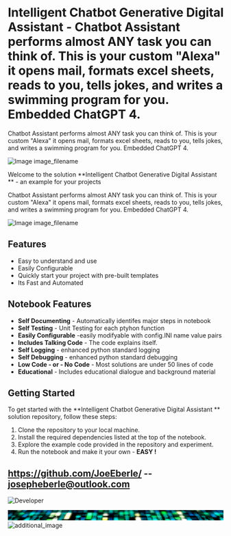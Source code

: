 
# Intelligent Chatbot Generative Digital Assistant  - Chatbot Assistant performs almost ANY task you can think of. This is your custom "Alexa" it opens mail, formats excel sheets, reads to you, tells jokes, and writes a swimming program for you.  Embedded ChatGPT 4. 
Chatbot Assistant performs almost ANY task you can think of. This is your custom "Alexa" it opens mail, formats excel sheets, reads to you, tells jokes, and writes a swimming program for you.  Embedded ChatGPT 4. 

![Image image_filename](code.png)

Welcome to the solution **Intelligent Chatbot Generative Digital Assistant ** - an example for your projects

Chatbot Assistant performs almost ANY task you can think of. This is your custom "Alexa" it opens mail, formats excel sheets, reads to you, tells jokes, and writes a swimming program for you.  Embedded ChatGPT 4. 

![Image image_filename](sample.png)

## Features
- Easy to understand and use  
- Easily Configurable 
- Quickly start your project with pre-built templates
- Its Fast and Automated

## Notebook Features
- **Self Documenting** - Automatically identifes major steps in notebook 
- **Self Testing** - Unit Testing for each ptyhon function
- **Easily Configurable** -easily modifyable with config.INI name value pairs
- **Includes Talking Code** - The code explains itself.
- **Self Logging** - enhanced python standard logging   
- **Self Debugging** - enhanced python standard debugging
- **Low Code - or - No Code** - Most solutions are under 50 lines of code
- **Educational** - Includes educational dialogue and background material
    
## Getting Started
To get started with the **Intelligent Chatbot Generative Digital Assistant ** solution repository, follow these steps:
1. Clone the repository to your local machine.
2. Install the required dependencies listed at the top of the notebook.
3. Explore the example code provided in the repository and experiment.
4. Run the notebook and make it your own - **EASY !**
    
## https://github.com/JoeEberle/ -- josepheberle@outlook.com 
    
![Developer](developer.png)

![Brand](brand.png)
    ![additional_image](joe_logo.png)  <br>